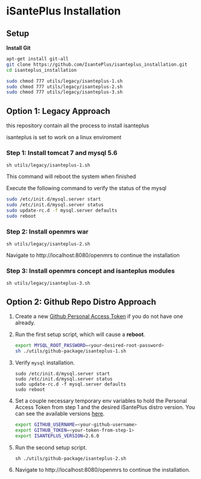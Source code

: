 # iSantePlus Installation

## Setup

**Install Git**

```sh
apt-get install git-all
git clone https://github.com/IsantePlus/isanteplus_installation.git
cd isanteplus_installation

sudo chmod 777 utils/legacy/isanteplus-1.sh
sudo chmod 777 utils/legacy/isanteplus-2.sh
sudo chmod 777 utils/legacy/isanteplus-3.sh

```

## Option 1: Legacy Approach
this repository contain all the process to install isanteplus

isanteplus is set to work on a linux enviroment 
 
### Step 1: Install tomcat 7 and mysql 5.6

```
sh utils/legacy/isanteplus-1.sh
```

This command will reboot the system when finished

Execute the following command to verify the status of the mysql

```sh
sudo /etc/init.d/mysql.server start
sudo /etc/init.d/mysql.server status
sudo update-rc.d -f mysql.server defaults
sudo reboot
```

### Step 2: Install openmrs war 
`sh utils/legacy/isanteplus-2.sh`

Navigate to http://localhost:8080/openmrs to continue the installation


### Step 3: Install openmrs concept and isanteplus modules
`sh utils/legacy/isanteplus-3.sh`

## Option 2: Github Repo Distro Approach

1. Create a new [Github Personal Access Token](https://docs.github.com/en/free-pro-team@latest/github/authenticating-to-github/creating-a-personal-access-token) if you do not have one already.

2. Run the first setup script, which will cause a **reboot**.
   ```sh
   export MYSQL_ROOT_PASSWORD=<your-desired-root-password>
   sh ./utils/github-package/isanteplus-1.sh
   ```

3. Verify `mysql` installation.
    ```
    sudo /etc/init.d/mysql.server start
    sudo /etc/init.d/mysql.server status
    sudo update-rc.d -f mysql.server defaults
    sudo reboot
    ```

4. Set a couple necessary temporary env variables to hold the Personal Access Token from step 1 and the desired iSantePlus distro version. You can see the available versions [here](https://github.com/IsantePlus/isanteplus-packages/packages/541438/versions).
    ```sh
    export GITHUB_USERNAME=<your-github-username>
    export GITHUB_TOKEN=<your-token-from-step-1>
    export ISANTEPLUS_VERSION=2.6.0
    ```

5. Run the second setup script.
   ```
   sh ./utils/github-package/isanteplus-2.sh
   ```

6. Navigate to http://localhost:8080/openmrs to continue the installation.